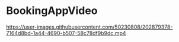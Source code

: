 # BookingAppVideo

https://user-images.githubusercontent.com/50230808/202879378-7164d8bd-1a44-4690-b507-58c78df9b9dc.mp4
